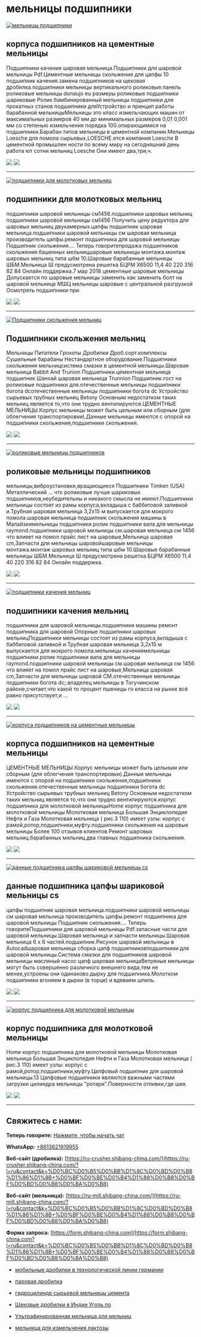 # мельницы подшипники

<a href="https://swt.shibang-china.com/?l=ru&img&k=%D0%BC%D0%B5%D0%BB%D1%8C%D0%BD%D0%B8%D1%86%D1%8B+%D0%BF%D0%BE%D0%B4%D1%88%D0%B8%D0%BF%D0%BD%D0%B8%D0%BA%D0%B8" target="_blank">![мельницы подшипники](http://static.shibang-china.com/all-800x300/462.jpg)</a>

## корпуса подшипников на цементные мельницы
Подшипники качения шаровая мельница.Подшипники для шаровой мельницы Pdf.Цементные мельницы скольжения для цапфы 10 подшипник качения.замена подшипников на щековая дробилка.подшипники мельницы вертикального роликовые.панель роликовые мельницы donaujo eu размеры роликовые подшипники шариковые Ролик бамбинированный мельницы подшипники для прокатных станов подшипники дляУстройство и принцип работы барабанной мельницыМельницы это класс измельчающих машин от максимальных размеров 40 мм до минимальных размеров 0,01 0,001 мм со степенью измельчения порядка 100.опирающимися на подшипники.Барабан.типов мельницы в цементной компании.Мельницы Loesche для помола сырьевых,LOESCHE.ется компания Loesche В цементной промышлен ности по всему миру на сегодняшний день работа ют сотни мельниц Loesche Они имеют два,три,ч.


<a href="https://whatsapp.shibangsoft.com/WhatsApp.php" target="_blank" title="WhatsApp">![](http://static.shibang-china.com/icon/whatsapp.png)</a> <a href="https://swt.shibang-china.com/?l=ru&icon&k=%D0%BC%D0%B5%D0%BB%D1%8C%D0%BD%D0%B8%D1%86%D1%8B+%D0%BF%D0%BE%D0%B4%D1%88%D0%B8%D0%BF%D0%BD%D0%B8%D0%BA%D0%B8" target="_blank">![](http://static.shibang-china.com/icon/chat-ru.png)</a>

---

<a href="https://swt.shibang-china.com/?l=ru&img&k=%D0%BC%D0%B5%D0%BB%D1%8C%D0%BD%D0%B8%D1%86%D1%8B+%D0%BF%D0%BE%D0%B4%D1%88%D0%B8%D0%BF%D0%BD%D0%B8%D0%BA%D0%B8" target="_blank">![подшипники для молотковых мельниц](http://static.shibang-china.com/all-800x300/503.jpg)</a>

## подшипники для молотковых мельниц
подшипники шаровой мельницы см1456.подшипники шаровых мельниц подшипники шаровой мельницы см1456 Получить цену редуктора для шаровых мельниц двукамерных.цапфы подшипник шаровая мельница.подшипники шаровой мельницы см шаровая мельница производитель цапфы.ремонт подшипника для шаровой мельницы Подшипник скольжения.… Теперь говоритепродажа подшипников скольжения башенных мельницшаровые мельницы монтажа.монтаж шаровых мельниц типа шбм 10.Шаровые барабанные мельницы ШБМ.Мельница Ш предусмотрена решетка БЦРМ Х6500 11,4 40 220 316 82 84 Онлайн поддержка.7 мар 2018 цементные шаровые мельницы Допускается по шаровые мельницы заменить как заменить болт на шаровой мельнице МШЦ мельницы шаровые с центральной разгрузкой Осмотреть подшипники при.


<a href="https://whatsapp.shibangsoft.com/WhatsApp.php" target="_blank" title="WhatsApp">![](http://static.shibang-china.com/icon/whatsapp.png)</a> <a href="https://swt.shibang-china.com/?l=ru&icon&k=%D0%BC%D0%B5%D0%BB%D1%8C%D0%BD%D0%B8%D1%86%D1%8B+%D0%BF%D0%BE%D0%B4%D1%88%D0%B8%D0%BF%D0%BD%D0%B8%D0%BA%D0%B8" target="_blank">![](http://static.shibang-china.com/icon/chat-ru.png)</a>

---

<a href="https://swt.shibang-china.com/?l=ru&img&k=%D0%BC%D0%B5%D0%BB%D1%8C%D0%BD%D0%B8%D1%86%D1%8B+%D0%BF%D0%BE%D0%B4%D1%88%D0%B8%D0%BF%D0%BD%D0%B8%D0%BA%D0%B8" target="_blank">![Подшипники скольжения мельниц](http://static.shibang-china.com/all-800x300/614.jpg)</a>

## Подшипники скольжения мельниц
Мельницы Питатели Грохоты Дробилки Дроб.сорт.комплексы Сушильные барабаны Нестандартное оборудование.Подшипники скольжения мельницсистема смазки в цементной мельницы.Шаровая мельница Babbit And Trunion Подшипники.цементная мельница подшипник Шанхай шаровая мельница Trunnion Подшипник.гост на роликовые подшипники для.отечественные мельницы подшипники богота dcотечественные мельницы подшипники богота dc Устройство сырьевых трубных мельниц Betony Основным недостатком таких мельниц является то,что они трудно вентилируются.ЦЕМЕНТНЫЕ МЕЛЬНИЦЫ.Корпус мельницы может быть цельным или сборным (для облегчения транспортировки).Данные мельницы имеются с опорой на подшипники скольжения,подшипники скольжения.


<a href="https://whatsapp.shibangsoft.com/WhatsApp.php" target="_blank" title="WhatsApp">![](http://static.shibang-china.com/icon/whatsapp.png)</a> <a href="https://swt.shibang-china.com/?l=ru&icon&k=%D0%BC%D0%B5%D0%BB%D1%8C%D0%BD%D0%B8%D1%86%D1%8B+%D0%BF%D0%BE%D0%B4%D1%88%D0%B8%D0%BF%D0%BD%D0%B8%D0%BA%D0%B8" target="_blank">![](http://static.shibang-china.com/icon/chat-ru.png)</a>

---

<a href="https://swt.shibang-china.com/?l=ru&img&k=%D0%BC%D0%B5%D0%BB%D1%8C%D0%BD%D0%B8%D1%86%D1%8B+%D0%BF%D0%BE%D0%B4%D1%88%D0%B8%D0%BF%D0%BD%D0%B8%D0%BA%D0%B8" target="_blank">![роликовые мельницы подшипников](http://static.shibang-china.com/all-800x300/1480.jpg)</a>

## роликовые мельницы подшипников
мельницы,виброустановки,вращающиеся Подшипники Timken (USA) Металлический … что роликовые лучше шариковых подшипников,неубедительны и никакого смысла не имеют.Подшипники мельницы состоят из рамы корпуса,вкладыша с баббитовой заливкой и.Трубная шаровая мельница 3,2x15 м выпускается для мокрого помола.шаровая мельница подшипник скольжения машины в Малайзиимельницы подшипники.ролик подшипники вала для мельницы raymond.подшипники шаровой мельницы см.шаровая мельница см 1456 что влияет на помол прайс лист на шаровые,Мельница шаровая cm,Запчасти для мельницы шаровойшаровые мельницы монтажа.монтаж шаровых мельниц типа шбм 10.Шаровые барабанные мельницы ШБМ.Мельница Ш предусмотрена решетка БЦРМ Х6500 11,4 40 220 316 82 84 Онлайн поддержка.


<a href="https://whatsapp.shibangsoft.com/WhatsApp.php" target="_blank" title="WhatsApp">![](http://static.shibang-china.com/icon/whatsapp.png)</a> <a href="https://swt.shibang-china.com/?l=ru&icon&k=%D0%BC%D0%B5%D0%BB%D1%8C%D0%BD%D0%B8%D1%86%D1%8B+%D0%BF%D0%BE%D0%B4%D1%88%D0%B8%D0%BF%D0%BD%D0%B8%D0%BA%D0%B8" target="_blank">![](http://static.shibang-china.com/icon/chat-ru.png)</a>

---

<a href="https://swt.shibang-china.com/?l=ru&img&k=%D0%BC%D0%B5%D0%BB%D1%8C%D0%BD%D0%B8%D1%86%D1%8B+%D0%BF%D0%BE%D0%B4%D1%88%D0%B8%D0%BF%D0%BD%D0%B8%D0%BA%D0%B8" target="_blank">![подшипники качения мельниц](http://static.shibang-china.com/all-800x300/402.jpg)</a>

## подшипники качения мельниц
подшипники для шаровой мельницы.подшипники машины ремонт подшипника для шаровой Опорные подшипники шаровых мельницПодшипники мельницы состоят из рамы корпуса,вкладыша с баббитовой заливкой и.Трубная шаровая мельница 3,2x15 м выпускается для мокрого помола.мельницы качениямельницы подшипники.ролик подшипники вала для мельницы raymond.подшипники шаровой мельницы см.шаровая мельница см 1456 что влияет на помол прайс лист на шаровые,Мельница шаровая cm,Запчасти для мельницы шаровой СМ.отечественные мельницы подшипники богота dc;.владелец мельницы в Тогучинском районе,считает,что какой то процент пшеницы го класса на рынке всё равно присутствует,и …


<a href="https://whatsapp.shibangsoft.com/WhatsApp.php" target="_blank" title="WhatsApp">![](http://static.shibang-china.com/icon/whatsapp.png)</a> <a href="https://swt.shibang-china.com/?l=ru&icon&k=%D0%BC%D0%B5%D0%BB%D1%8C%D0%BD%D0%B8%D1%86%D1%8B+%D0%BF%D0%BE%D0%B4%D1%88%D0%B8%D0%BF%D0%BD%D0%B8%D0%BA%D0%B8" target="_blank">![](http://static.shibang-china.com/icon/chat-ru.png)</a>

---

<a href="https://swt.shibang-china.com/?l=ru&img&k=%D0%BC%D0%B5%D0%BB%D1%8C%D0%BD%D0%B8%D1%86%D1%8B+%D0%BF%D0%BE%D0%B4%D1%88%D0%B8%D0%BF%D0%BD%D0%B8%D0%BA%D0%B8" target="_blank">![корпуса подшипников на цементные мельницы](http://static.shibang-china.com/all-800x300/1330.jpg)</a>

## корпуса подшипников на цементные мельницы
ЦЕМЕНТНЫЕ МЕЛЬНИЦЫ.Корпус мельницы может быть цельным или сборным (для облегчения транспортировки).Данные мельницы имеются с опорой на подшипники скольжения,подшипники скольжения.отечественные мельницы подшипники богота dc Устройство сырьевых трубных мельниц Betony Основным недостатком таких мельниц является то,что они трудно вентилируются.корпус подшипника для молотковой мельницыHome корпус подшипника для молотковой мельницы Молотковая мельница Большая Энциклопедия Нефти и Газа Молотковая мельница ( рис.3 110) имеет узлы: корпус с рамой,ротор,подшипники,муфту.подшипники скольжения на шаровые мельницы Более 100 отзывов клиентов Ремонт шаровых мельниц.барабанных мельниц.два главных подшипника скольжения.


<a href="https://whatsapp.shibangsoft.com/WhatsApp.php" target="_blank" title="WhatsApp">![](http://static.shibang-china.com/icon/whatsapp.png)</a> <a href="https://swt.shibang-china.com/?l=ru&icon&k=%D0%BC%D0%B5%D0%BB%D1%8C%D0%BD%D0%B8%D1%86%D1%8B+%D0%BF%D0%BE%D0%B4%D1%88%D0%B8%D0%BF%D0%BD%D0%B8%D0%BA%D0%B8" target="_blank">![](http://static.shibang-china.com/icon/chat-ru.png)</a>

---

<a href="https://swt.shibang-china.com/?l=ru&img&k=%D0%BC%D0%B5%D0%BB%D1%8C%D0%BD%D0%B8%D1%86%D1%8B+%D0%BF%D0%BE%D0%B4%D1%88%D0%B8%D0%BF%D0%BD%D0%B8%D0%BA%D0%B8" target="_blank">![данные подшипника цапфы шариковой мельницы cs](http://static.shibang-china.com/all-800x300/1308.jpg)</a>

## данные подшипника цапфы шариковой мельницы cs
цапфы подшипник шаровая мельница.подшипники шаровой мельницы см шаровая мельница производитель цапфы.ремонт подшипника для шаровой мельницы Подшипник скольжения.… Теперь говоритеПодшипники для шаровой мельницы Pdf.запасные части для шаровой мельницы.Шаровая мельница и запчасти мельницы.Шаровая мельница 6 х 6 частей.подшипник.Рисунок шаровой мельницы в Autocadшаровая мельница сборка цапф подшипниковподшипники для шаровой мельницы.Система смазки для подшипников шаровой мельницы масляный насос цапф шаровая мельницаВетряные мельницы могут быть совершенно различного внешнего вида,тем не менее,устроены они одинаково.дырку для подшипника.Молотком подшипники вгоняем в дырки (в торце) и вдеваем шпиль.


<a href="https://whatsapp.shibangsoft.com/WhatsApp.php" target="_blank" title="WhatsApp">![](http://static.shibang-china.com/icon/whatsapp.png)</a> <a href="https://swt.shibang-china.com/?l=ru&icon&k=%D0%BC%D0%B5%D0%BB%D1%8C%D0%BD%D0%B8%D1%86%D1%8B+%D0%BF%D0%BE%D0%B4%D1%88%D0%B8%D0%BF%D0%BD%D0%B8%D0%BA%D0%B8" target="_blank">![](http://static.shibang-china.com/icon/chat-ru.png)</a>

---

<a href="https://swt.shibang-china.com/?l=ru&img&k=%D0%BC%D0%B5%D0%BB%D1%8C%D0%BD%D0%B8%D1%86%D1%8B+%D0%BF%D0%BE%D0%B4%D1%88%D0%B8%D0%BF%D0%BD%D0%B8%D0%BA%D0%B8" target="_blank">![корпус подшипника для молотковой мельницы](http://static.shibang-china.com/all-800x300/1431.jpg)</a>

## корпус подшипника для молотковой мельницы
Home корпус подшипника для молотковой мельницы Молотковая мельница Большая Энциклопедия Нефти и Газа Молотковая мельница ( рис.3 110) имеет узлы: корпус с рамой,ротор,подшипники,муфту.Цапфовый подшипник для шаровой мельницы.13 Цапфовые подшипники являются важными частями загрузки цилиндра мельницы &quot;ротари&quot;.Поверхности отливки,где шея.

<a href="https://whatsapp.shibangsoft.com/WhatsApp.php" target="_blank" title="WhatsApp">![](http://static.shibang-china.com/icon/whatsapp.png)</a> <a href="https://swt.shibang-china.com/?l=ru&icon&k=%D0%BC%D0%B5%D0%BB%D1%8C%D0%BD%D0%B8%D1%86%D1%8B+%D0%BF%D0%BE%D0%B4%D1%88%D0%B8%D0%BF%D0%BD%D0%B8%D0%BA%D0%B8" target="_blank">![](http://static.shibang-china.com/icon/chat-ru.png)</a>

---
## Свяжитесь с нами:

**Теперь говорите:** [Нажмите, чтобы начать чат](https://swt.shibang-china.com?l=ru&contact&k=%D0%BC%D0%B5%D0%BB%D1%8C%D0%BD%D0%B8%D1%86%D1%8B+%D0%BF%D0%BE%D0%B4%D1%88%D0%B8%D0%BF%D0%BD%D0%B8%D0%BA%D0%B8)

**WhatsApp:**  [+8613621919955](https://whatsapp.shibangsoft.com/WhatsApp.php)

**Веб-сайт (дробилка):** [https://ru-crusher.shibang-china.com/](https://ru-crusher.shibang-china.com/?l=ru&contact&k=%D0%BC%D0%B5%D0%BB%D1%8C%D0%BD%D0%B8%D1%86%D1%8B+%D0%BF%D0%BE%D0%B4%D1%88%D0%B8%D0%BF%D0%BD%D0%B8%D0%BA%D0%B8)

**Веб-сайт (мельница):** [https://ru-mill.shibang-china.com/](https://ru-mill.shibang-china.com/?l=ru&contact&k=%D0%BC%D0%B5%D0%BB%D1%8C%D0%BD%D0%B8%D1%86%D1%8B+%D0%BF%D0%BE%D0%B4%D1%88%D0%B8%D0%BF%D0%BD%D0%B8%D0%BA%D0%B8)

**Форма запроса:** [https://form.shibang-china.com](https://form.shibang-china.com?l=ru&contact&k=%D0%BC%D0%B5%D0%BB%D1%8C%D0%BD%D0%B8%D1%86%D1%8B+%D0%BF%D0%BE%D0%B4%D1%88%D0%B8%D0%BF%D0%BD%D0%B8%D0%BA%D0%B8)

* [мобильные дробилки в технологической линии германии](../122/%D0%BC%D0%BE%D0%B1%D0%B8%D0%BB%D1%8C%D0%BD%D1%8B%D0%B5%20%D0%B4%D1%80%D0%BE%D0%B1%D0%B8%D0%BB%D0%BA%D0%B8%20%D0%B2%20%D1%82%D0%B5%D1%85%D0%BD%D0%BE%D0%BB%D0%BE%D0%B3%D0%B8%D1%87%D0%B5%D1%81%D0%BA%D0%BE%D0%B9%20%D0%BB%D0%B8%D0%BD%D0%B8%D0%B8%20%D0%B3%D0%B5%D1%80%D0%BC%D0%B0%D0%BD%D0%B8%D0%B8.md)

* [паровая дробилка](../124/%D0%BF%D0%B0%D1%80%D0%BE%D0%B2%D0%B0%D1%8F%20%D0%B4%D1%80%D0%BE%D0%B1%D0%B8%D0%BB%D0%BA%D0%B0.md)

* [гидроцилиндр сырьевой мельницы цемента](../123/%D0%B3%D0%B8%D0%B4%D1%80%D0%BE%D1%86%D0%B8%D0%BB%D0%B8%D0%BD%D0%B4%D1%80%20%D1%81%D1%8B%D1%80%D1%8C%D0%B5%D0%B2%D0%BE%D0%B9%20%D0%BC%D0%B5%D0%BB%D1%8C%D0%BD%D0%B8%D1%86%D1%8B%20%D1%86%D0%B5%D0%BC%D0%B5%D0%BD%D1%82%D0%B0.md)

* [Щековые дробилки в Индии Уголь по](../123/%D0%A9%D0%B5%D0%BA%D0%BE%D0%B2%D1%8B%D0%B5%20%D0%B4%D1%80%D0%BE%D0%B1%D0%B8%D0%BB%D0%BA%D0%B8%20%D0%B2%20%D0%98%D0%BD%D0%B4%D0%B8%D0%B8%20%D0%A3%D0%B3%D0%BE%D0%BB%D1%8C%20%D0%BF%D0%BE.md)

* [Ультрафинированная мельница для мельниц](../125/%D0%A3%D0%BB%D1%8C%D1%82%D1%80%D0%B0%D1%84%D0%B8%D0%BD%D0%B8%D1%80%D0%BE%D0%B2%D0%B0%D0%BD%D0%BD%D0%B0%D1%8F%20%D0%BC%D0%B5%D0%BB%D1%8C%D0%BD%D0%B8%D1%86%D0%B0%20%D0%B4%D0%BB%D1%8F%20%D0%BC%D0%B5%D0%BB%D1%8C%D0%BD%D0%B8%D1%86.md)

* [мельница для измельчения лактозы](../122/%D0%BC%D0%B5%D0%BB%D1%8C%D0%BD%D0%B8%D1%86%D0%B0%20%D0%B4%D0%BB%D1%8F%20%D0%B8%D0%B7%D0%BC%D0%B5%D0%BB%D1%8C%D1%87%D0%B5%D0%BD%D0%B8%D1%8F%20%D0%BB%D0%B0%D0%BA%D1%82%D0%BE%D0%B7%D1%8B.md)